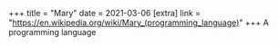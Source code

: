+++
title = "Mary"
date = 2021-03-06
[extra]
link = "https://en.wikipedia.org/wiki/Mary_(programming_language)"
+++
A programming language

